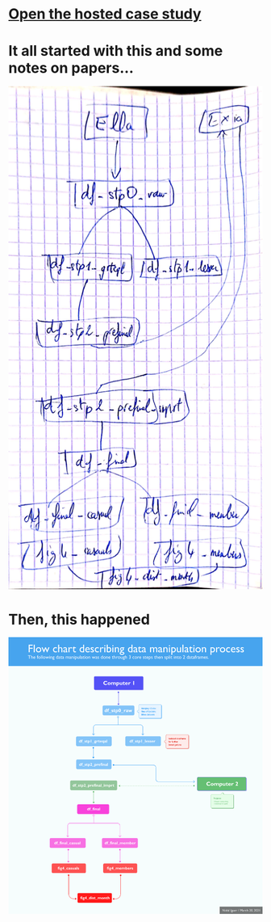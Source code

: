 # [Open the hosted case study](https://inidal.github.io/ggl-data-capstone/)

# It all started with this and some notes on papers...
![Sketch of data manipulation process](https://github.com/inidal/curriculum/blob/8299960e294c098d544d531837b595ee265ba56e/projects/google-data-analytics-capstone/imgs/dm_process._sketch.jpg)

# Then, this happened
![Final data manipulation process](https://github.com/inidal/curriculum/blob/8299960e294c098d544d531837b595ee265ba56e/projects/google-data-analytics-capstone/imgs/dm_process.png)
